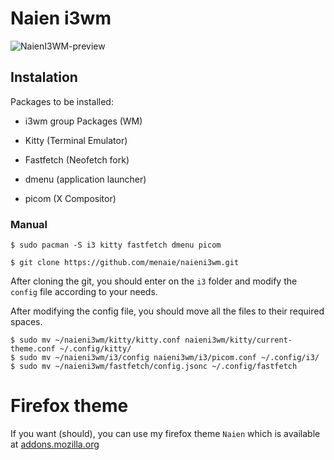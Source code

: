 # Naien i3wm

![NaienI3WM-preview](https://github.com/user-attachments/assets/11cae767-7962-457b-a4c3-ba37a1b4f28f)

## Instalation
 Packages to be installed:
 - i3wm group Packages (WM)

 - Kitty (Terminal Emulator)
 - Fastfetch (Neofetch fork)
 - dmenu (application launcher)
 - picom (X Compositor)
 ### Manual

```
$ sudo pacman -S i3 kitty fastfetch dmenu picom

$ git clone https://github.com/menaie/naieni3wm.git
```

After cloning the git, you should enter on the ``i3`` folder and modify the ``config`` file according to your needs.

After modifying the config file, you should move all the files to their required spaces.

```
$ sudo mv ~/naieni3wm/kitty/kitty.conf naieni3wm/kitty/current-theme.conf ~/.config/kitty/
$ sudo mv ~/naieni3wm/i3/config naieni3wm/i3/picom.conf ~/.config/i3/
$ sudo mv ~/naieni3wm/fastfetch/config.jsonc ~/.config/fastfetch
```

# Firefox theme

If you want (should), you can use my firefox theme ``Naien`` which is available at [addons.mozilla.org](addons.mozilla.org)
